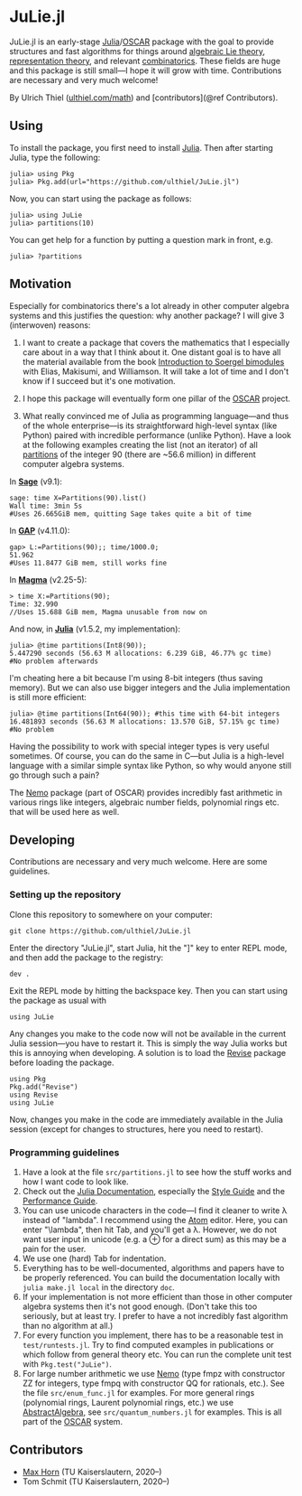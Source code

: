 # JuLie.jl

JuLie.jl is an early-stage [Julia](https://julialang.org)/[OSCAR](https://oscar.computeralgebra.de) package with the goal to provide structures and fast algorithms for things around [algebraic Lie theory](https://en.wikipedia.org/wiki/Lie_theory), [representation theory](https://en.wikipedia.org/wiki/Representation_theory), and relevant [combinatorics](https://en.wikipedia.org/wiki/Combinatorics). These fields are huge and this package is still small—I hope it will grow with time. Contributions are necessary and very much welcome!

By Ulrich Thiel ([ulthiel.com/math](https://ulthiel.com/math)) and [contributors](@ref Contributors).

## Using

To install the package, you first need to install [Julia](https://julialang.org). Then after starting Julia, type the following:

```julia-repl
julia> using Pkg
julia> Pkg.add(url="https://github.com/ulthiel/JuLie.jl")
```

Now, you can start using the package as follows:

```julia-repl
julia> using JuLie
julia> partitions(10)
```

You can get help for a function by putting a question mark in front, e.g.

```julia-repl
julia> ?partitions
```

## Motivation

Especially for combinatorics there's a lot already in other computer algebra systems and this justifies the question: why another package? I will give 3 (interwoven) reasons:

1. I want to create a package that covers the mathematics that I especially care about in a way that I think about it. One distant goal is to have all the material available from the book [Introduction to Soergel bimodules](https://www.springer.com/gp/book/9783030488253) with Elias, Makisumi, and Williamson. It will take a lot of time and I don't know if I succeed but it's one motivation.

2. I hope this package will eventually form one pillar of the [OSCAR](https://oscar.computeralgebra.de) project.

3. What really convinced me of Julia as programming language—and thus of the whole enterprise—is its straightforward high-level syntax (like Python) paired with incredible performance (unlike Python). Have a look at the following examples creating the list (not an iterator) of all [partitions](https://en.wikipedia.org/wiki/Partition_(number_theory)) of the integer 90 (there are ~56.6 million) in different computer algebra systems.

In **[Sage](https://www.sagemath.org)** (v9.1):

```
sage: time X=Partitions(90).list()
Wall time: 3min 5s
#Uses 26.665GiB mem, quitting Sage takes quite a bit of time
```

In **[GAP](https://www.gap-system.org)** (v4.11.0):

```
gap> L:=Partitions(90);; time/1000.0;
51.962
#Uses 11.8477 GiB mem, still works fine
```

In **[Magma](http://magma.maths.usyd.edu.au/magma/)** (v2.25-5):

```
> time X:=Partitions(90);
Time: 32.990
//Uses 15.688 GiB mem, Magma unusable from now on
```

And now, in **[Julia](https://julialang.org)** (v1.5.2, my implementation):

```
julia> @time partitions(Int8(90));
5.447290 seconds (56.63 M allocations: 6.239 GiB, 46.77% gc time)
#No problem afterwards
```

I'm cheating here a bit because I'm using 8-bit integers (thus saving memory). But we can also use bigger integers and the Julia implementation is still more efficient:

```
julia> @time partitions(Int64(90)); #this time with 64-bit integers
16.481893 seconds (56.63 M allocations: 13.570 GiB, 57.15% gc time)
#No problem
```

Having the possibility to work with special integer types is very useful sometimes. Of course, you can do the same in C—but Julia is a high-level language with a similar simple syntax like Python, so why would anyone still go through such a pain?

The [Nemo](http://nemocas.github.io/Nemo.jl/latest/) package (part of OSCAR) provides incredibly fast arithmetic in various rings like integers, algebraic number fields, polynomial rings etc. that will be used here as well.

## Developing

Contributions are necessary and very much welcome. Here are some guidelines.

### Setting up the repository

Clone this repository to somewhere on your computer:

```
git clone https://github.com/ulthiel/JuLie.jl
```

Enter the directory "JuLie.jl", start Julia, hit the "]" key to enter REPL mode, and then add the package to the registry:

```
dev .
```

Exit the REPL mode by hitting the backspace key. Then you can start using the package as usual with

```
using JuLie
```

Any changes you make to the code now will not be available in the current Julia session—you have to restart it. This is simply the way Julia works but this is annoying when developing. A solution is to load the [Revise](https://timholy.github.io/Revise.jl/v0.6/) package before loading the package.

```
using Pkg
Pkg.add("Revise")
using Revise
using JuLie
```

Now, changes you make in the code are immediately available in the Julia session (except for changes to structures, here you need to restart).

### Programming guidelines

1. Have a look at the file ```src/partitions.jl``` to see how the stuff works and how I want code to look like.
2. Check out the [Julia Documentation](https://docs.julialang.org/en/v1/), especially the [Style Guide](https://docs.julialang.org/en/v1/manual/style-guide/) and the [Performance Guide](https://docs.julialang.org/en/v1/manual/performance-tips/).
2. You can use unicode characters in the code—I find it cleaner to write λ instead of "lambda". I recommend using the [Atom](https://atom.io) editor. Here, you can enter "\lambda", then hit Tab, and you'll get a λ. However, we do not want user input in unicode (e.g. a ⊕ for a direct sum) as this may be a pain for the user.
2. We use one (hard) Tab for indentation.
3. Everything has to be well-documented, algorithms and papers have to be properly referenced. You can build the documentation locally with ```julia make.jl local``` in the directory ```doc```.
4. If your implementation is not more efficient than those in other computer algebra systems then it's not good enough. (Don't take this too seriously, but at least try. I prefer to have a not incredibly fast algorithm than no algorithm at all.)
5. For every function you implement, there has to be a reasonable test in ```test/runtests.jl```. Try to find computed examples in publications or which follow from general theory etc. You can run the complete unit test with ```Pkg.test("JuLie")```.
6. For large number arithmetic we use [Nemo](https://github.com/Nemocas/Nemo.jl) (type fmpz with constructor ZZ for integers, type fmpq with constructor QQ for rationals, etc.). See the file ```src/enum_func.jl``` for examples. For more general rings (polynomial rings, Laurent polynomial rings, etc.) we use [AbstractAlgebra](https://github.com/Nemocas/AbstractAlgebra.jl), see ```src/quantum_numbers.jl``` for examples. This is all part of the [OSCAR](https://oscar.computeralgebra.de) system.


## Contributors

* [Max Horn](https://www.quendi.de/en/math) (TU Kaiserslautern, 2020–)
* Tom Schmit (TU Kaiserslautern, 2020–)
